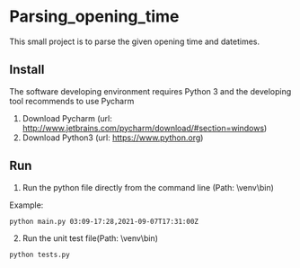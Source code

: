 # Parsing_opening_time

This small project is to parse the given opening time and datetimes.

## Install

The software developing environment requires Python 3 and the developing tool recommends to use Pycharm

1. Download Pycharm (url: http://www.jetbrains.com/pycharm/download/#section=windows)
2. Download Python3 (url: https://www.python.org)

## Run

1. Run the python file directly from the command line
(Path: \venv\bin\)

Example:
```
python main.py 03:09-17:28,2021-09-07T17:31:00Z
```

2. Run the unit test file(Path: \venv\bin\)
```
python tests.py
```
